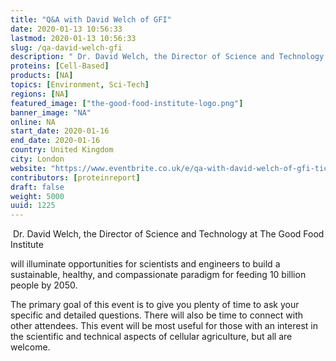 ```yaml
---
title: "Q&A with David Welch of GFI"
date: 2020-01-13 10:56:33
lastmod: 2020-01-13 10:56:33
slug: /qa-david-welch-gfi
description: " Dr. David Welch, the Director of Science and Technology at The Good Food Institute will illuminate opportunities for scientists and engineers to build a sustainable, healthy, and compassionate paradigm for feeding 10 billion people by 2050.The primary goal of this event is to give you plenty of time to ask your specific and detailed questions. There will also be time to connect with other attendees. This event will be most useful for those with an interest in the scientific and technical aspects of cellular agriculture, but all are welcome."
proteins: [Cell-Based]
products: [NA]
topics: [Environment, Sci-Tech]
regions: [NA]
featured_image: ["the-good-food-institute-logo.png"]
banner_image: "NA"
online: NA
start_date: 2020-01-16
end_date: 2020-01-16
country: United Kingdom
city: London
website: "https://www.eventbrite.co.uk/e/qa-with-david-welch-of-gfi-tickets-87525742853"
contributors: [proteinreport]
draft: false
weight: 5000
uuid: 1225
---
```

<p> Dr. David Welch, the Director of Science and Technology at The Good Food Institute </p>
<p>will illuminate opportunities for scientists and engineers to build a sustainable, healthy, and compassionate paradigm for feeding 10 billion people by 2050.</p>
<p>The primary goal of this event is to give you plenty of time to ask your specific and detailed questions. There will also be time to connect with other attendees. This event will be most useful for those with an interest in the scientific and technical aspects of cellular agriculture, but all are welcome.</p>
